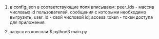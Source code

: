 1) в config.json в соответствующие поля вписываем:
  peer_ids - массив числовых id пользователей, сообщения с которыми необходимо выгрузить;
  user_id - свой числовой id;
  access_token - токен доступа для приложения.
  
 2) запуск из консоли
 $ python3 main.py
